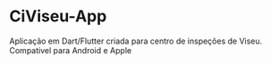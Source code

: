 # CiViseu-App
Aplicação em Dart/Flutter criada para centro de inspeções de Viseu. Compativel para Android e Apple
